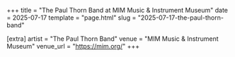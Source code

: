 +++
title = "The Paul Thorn Band at MIM Music & Instrument Museum"
date = 2025-07-17
template = "page.html"
slug = "2025-07-17-the-paul-thorn-band"

[extra]
artist = "The Paul Thorn Band"
venue = "MIM Music & Instrument Museum"
venue_url = "https://mim.org/"
+++
